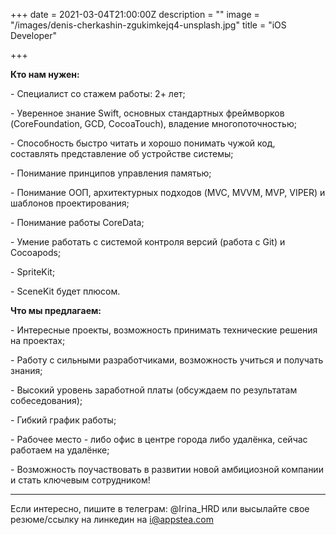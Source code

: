 +++
date = 2021-03-04T21:00:00Z
description = ""
image = "/images/denis-cherkashin-zgukimkejq4-unsplash.jpg"
title = "iOS Developer"

+++

**Кто нам нужен:**

\- Специалист со стажем работы: 2+ лет;

\- Уверенное знание Swift, основных стандартных фреймворков (CoreFoundation, GCD, CocoaTouch), владение многопоточностью;

\- Способность быстро читать и хорошо понимать чужой код, составлять представление об устройстве системы;

\- Понимание принципов управления памятью;

\- Понимание ООП, архитектурных подходов (MVC, MVVM, MVP, VIPER) и шаблонов проектирования;

\- Понимание работы CoreData;

\- Умение работать с системой контроля версий (работа с Git) и Cocoapods;

\- SpriteKit;

\- SceneKit будет плюсом.

**Что мы предлагаем:**

\- Интересные проекты, возможность принимать технические решения на проектах;

\- Работу с сильными разработчиками, возможность учиться и получать знания;

\- Высокий уровень заработной платы (обсуждаем по результатам собеседования);

\- Гибкий график работы;

\- Рабочее место - либо офис в центре города либо удалёнка, сейчас работаем на удалёнке;

\- Возможность поучаствовать в развитии новой амбициозной компании и стать ключевым сотрудником!

***

Если интересно, пишите в телеграм: @Irina_HRD или высылайте свое резюме/ссылку на линкедин на i@appstea.com